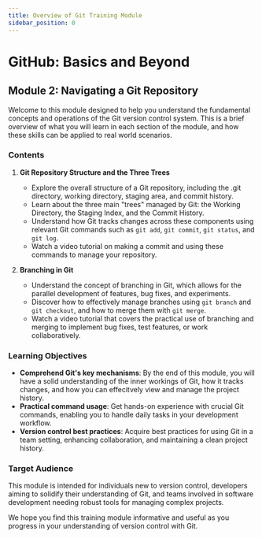```yaml
---
title: Overview of Git Training Module
sidebar_position: 0
---
```

# GitHub: Basics and Beyond

## Module 2: Navigating a Git Repository

Welcome to this module designed to help you understand the fundamental concepts and operations of the Git version control system. This is a brief overview of what you will learn in each section of the module, and how these skills can be applied to real world scenarios.

### Contents

1. **Git Repository Structure and the Three Trees**
   - Explore the overall structure of a Git repository, including the .git directory, working directory, staging area, and commit history.
   - Learn about the three main "trees" managed by Git: the Working Directory, the Staging Index, and the Commit History.
   - Understand how Git tracks changes across these components using relevant Git commands such as `git add`, `git commit`, `git status`, and `git log`.
   - Watch a video tutorial on making a commit and using these commands to manage your repository.

2. **Branching in Git**
   - Understand the concept of branching in Git, which allows for the parallel development of features, bug fixes, and experiments.
   - Discover how to effectively manage branches using `git branch` and `git checkout`, and how to merge them with `git merge`.
   - Watch a video tutorial that covers the practical use of branching and merging to implement bug fixes, test features, or work collaboratively.

### Learning Objectives

- **Comprehend Git's key mechanisms**: By the end of this module, you will have a solid understanding of the inner workings of Git, how it tracks changes, and how you can effecitvely view and manage the project history.
- **Practical command usage**: Get hands-on experience with crucial Git commands, enabling you to handle daily tasks in your development workflow.
- **Version control best practices**: Acquire best practices for using Git in a team setting, enhancing collaboration, and maintaining a clean project history.

### Target Audience

This module is intended for individuals new to version control, developers aiming to solidify their understanding of Git, and teams involved in software development needing robust tools for managing complex projects.

We hope you find this training module informative and useful as you progress in your understanding of version control with Git.

